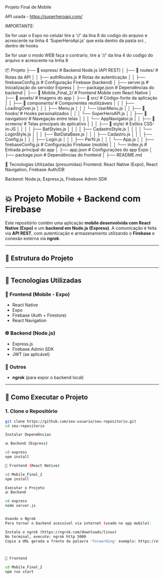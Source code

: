 Projeto Final de Mobile 

API usada - https://superheroapi.com/

IMPORTANTE:

Se for usar o Expo no celular tire a '//' da lina 8 do codigo do arquivo e acrescente na linha 4 'SuperHeroApi.js' que esta dentro da pasta src , dentro de hooks

Se for usar o modo WEB faça o contrario, tire a '//' da lina 4 do codigo do arquivo e acrescente na linha 8

📦 Projeto
├── 📁 express/                  # Backend Node.js (API REST)
│   ├── 📁 routes/               # Rotas da API
│   │   ├── authRoutes.js       # Rotas de autenticação
│   │   ├── firebaseConfig.js   # Configuração Firebase (backend)
│   ├── server.js               # Inicialização do servidor Express
│   ├── package.json            # Dependências do backend
│
├── 📁 Mobile_Final_2/          # Frontend Mobile com React Native
│   ├── 📁 assets/              # Imagens do app
│   ├── 📁 src/                 # Código-fonte da aplicação
│   │   ├── 📁 components/      # Componentes reutilizáveis
│   │   │   ├── LoadingOver.js
│   │   │   ├── Menu.js
│   │   │   └── UserMenu.js
│   │   ├── 📁 hooks/           # Hooks personalizados
│   │   │   └── SuperHeroAPI.js
│   │   ├── 📁 navigation/      # Navegação entre telas
│   │   │   └── AppNavigator.js
│   │   ├── 📁 screens/         # Telas principais do aplicativo
│   │   │   ├── 📁 style/       # Estilos CSS-in-JS
│   │   │   │   ├── BatStyles.js
│   │   │   │   ├── CadastroStyle.js
│   │   │   │   └── LoginStyle.js
│   │   │   ├── BatDataBase.js
│   │   │   ├── Cadastro.js
│   │   │   ├── Config.js
│   │   │   ├── Login.js
│   │   │   ├── Perfil.js
│   │   │   └── App.js
│   │   ├── firebaseConfig.js   # Configuração Firebase (mobile)
│   │   └── index.js            # Entrada principal do app
│   ├── app.json                # Configurações do app Expo
│   ├── package.json            # Dependências do frontend
│
├── README.md    


🔧 Tecnologias Utilizadas (presumidas)
Frontend: React Native (Expo), React Navigation, Firebase Auth/DB

Backend: Node.js, Express.js, Firebase Admin SDK

# 💥 Projeto Mobile + Backend com Firebase

Este repositório contém uma aplicação **mobile desenvolvida com React Native (Expo)** e um **backend em Node.js (Express)**. A comunicação é feita via **API REST**, com autenticação e armazenamento utilizando o **Firebase** e conexão externa via **ngrok**.

---

## 📁 Estrutura do Projeto


---

## 🔧 Tecnologias Utilizadas

### 📱 Frontend (Mobile - Expo)
- React Native
- Expo
- Firebase (Auth + Firestore)
- React Navigation

### 🌐 Backend (Node.js)
- Express.js
- Firebase Admin SDK
- JWT (se aplicável)

### 🔗 Outros
- **ngrok** (para expor o backend local)

---

## 🚀 Como Executar o Projeto

### 1. Clone o Repositório

```bash
git clone https://github.com/seu-usuario/seu-repositorio.git
cd seu-repositorio

Instalar Dependências

🔙 Backend (Express)

cd express
npm install

📱 Frontend (React Native)

cd Mobile_Final_2
npm install

Executar o Projeto
🔙 Backend

cd express
node server.js


Usando o Ngrok
Para tornar o backend acessível via internet (usado no app mobile):

Instale o ngrok (https://ngrok.com/downloads/linux)
No terminal, execute: ngrok http 5000
Copie a URL gerada a frente da palavra 'Forwarding' exemplo: https://e1b0-131-72-222-133.ngrok-free.app, pegue essa parte e substitua na linha 12 no codigo do Login.js e na linha 18 no Cadastro.js mas so até a parte de app/



📱 Frontend

cd Mobile_Final_2
npm run start